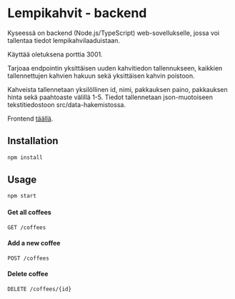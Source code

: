 # Lempikahvit - backend

Kyseessä on backend (Node.js/TypeScript) web-sovellukselle, jossa voi tallentaa tiedot lempikahvilaaduistaan.

Käyttää oletuksena porttia 3001.

Tarjoaa endpointin yksittäisen uuden kahvitiedon tallennukseen, kaikkien tallennettujen kahvien hakuun sekä yksittäisen kahvin poistoon. 

Kahveista tallennetaan yksilöllinen id, nimi, pakkauksen paino, pakkauksen hinta sekä paahtoaste välillä 1-5. Tiedot tallennetaan json-muotoiseen tekstitiedostoon src/data-hakemistossa.

Frontend [täällä](https://github.com/tvuori/lempikahvit-frontend).

## Installation

```bash
npm install
```

## Usage

```bash 
npm start
```
#### Get all coffees

```http
GET /coffees
```
#### Add a new coffee

```http
POST /coffees
```
#### Delete coffee

```http
DELETE /coffees/{id}
```

